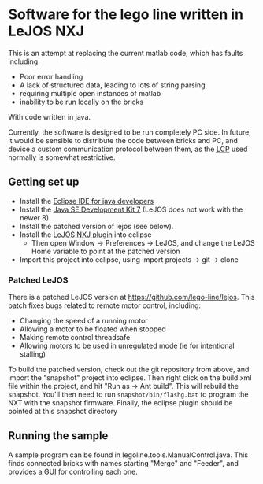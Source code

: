 # Software for the lego line written in LeJOS NXJ

This is an attempt at replacing the current matlab code, which has faults including:
* Poor error handling
* A lack of structured data, leading to lots of string parsing
* requiring multiple open instances of matlab
* inability to be run locally on the bricks

With code written in java.

Currently, the software is designed to be run completely PC side. In future, it would be sensible to distribute the code between bricks and PC, and device a custom communication protocol between them, as the <acronym title="Lego Communication Protocol">LCP</acronym> used normally is somewhat restrictive.

## Getting set up

* Install the [Eclipse IDE for java developers](http://www.eclipse.org/downloads/packages/eclipse-ide-java-developers/marsr)
* Install the [Java SE Development Kit 7](http://www.oracle.com/technetwork/java/javase/downloads/jdk7-downloads-1880260.html) (LeJOS does not work with the newer 8)
* Install the patched version of lejos (see below).
* Install the [LeJOS NXJ plugin](http://www.lejos.org/nxt/nxj/tutorial/Preliminaries/UsingEclipse.htm) into eclipse
  * Then open Window → Preferences → LeJOS, and change the LeJOS Home variable to point at the patched version
* Import this project into eclipse, using Import projects → git → clone

### Patched LeJOS

There is a patched LeJOS version at https://github.com/lego-line/lejos. This patch fixes bugs related to remote motor control, including:
* Changing the speed of a running motor
* Allowing a motor to be floated when stopped
* Making remote control threadsafe
* Allowing motors to be used in unregulated mode  (ie for intentional stalling)

To build the patched version, check out the git repository from above, and import the "snapshot" project into eclipse.
Then right click on the build.xml file within the project, and hit "Run as → Ant build".
This will rebuild the snapshot. You'll then need to run `snapshot/bin/flashg.bat` to program the NXT with the snapshot firmware.
Finally, the eclipse plugin should be pointed at this snapshot directory

## Running the sample

A sample program can be found in legoline.tools.ManualControl.java. This finds connected bricks with names starting "Merge" and "Feeder", and provides a GUI for controlling each one.
